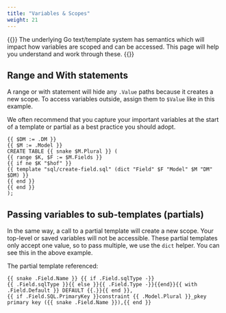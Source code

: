 ```yaml
---
title: "Variables & Scopes"
weight: 21
---
```


{{<lead>}}
The underlying Go text/template system has semantics which
will impact how variables are scoped and can be accessed.
This page will help you understand and work through these.
{{</lead>}}



## Range and With statements

A range or with statement will hide any `.Value` paths
because it creates a new scope.
To access variables outside, assign them to `$Value`
like in this example.

We often recommend that you capture your important
variables at the start of a template or partial
as a best practice you should adopt.

```
{{ $DM := .DM }}
{{ $M := .Model }}
CREATE TABLE {{ snake $M.Plural }} (
{{ range $K, $F := $M.Fields }}
{{ if ne $K "$hof" }}
{{ template "sql/create-field.sql" (dict "Field" $F "Model" $M "DM" $DM) }}
{{ end }}
{{ end }}
);
```

## Passing variables to sub-templates (partials)

In the same way, a call to a partial template will create a new scope.
Your top-level or saved variables will not be accessible.
These partial templates only accept one value,
so to pass multiple, we use the `dict` helper.
You can see this in the above example.

The partial template referenced:

```
{{ snake .Field.Name }} {{ if .Field.sqlType -}}
{{ .Field.sqlType }}{{ else }}{{ .Field.Type -}}{{end}}{{ with .Field.Default }} DEFAULT {{.}}{{ end }},
{{ if .Field.SQL.PrimaryKey }}constraint {{ .Model.Plural }}_pkey primary key ({{ snake .Field.Name }}),{{ end }}
```
